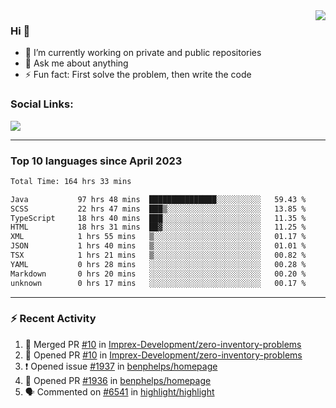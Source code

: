 <!--
<a href="https://wuffy.eu">
  <img align="right" src="https://github.com/ngloader/ngloader/blob/devcard/devcard.png" height="410" width="300" alt="NgLoader's Dev Card"/>
</a>
-->

<a href="https://wuffy.eu">
  <img align="right" src="https://github-readme-stats.vercel.app/api?username=ngloader&count_private=true&include_all_commits=true&show_icons=true&theme=dracula" />
</a>

### Hi 👋
- 🔭 I’m currently working on private and public repositories
- 💬 Ask me about anything
- ⚡ Fun fact: First solve the problem, then write the code

### Social Links:
<a href="https://discord.gg/jUtRU5Q">
  <img src="https://dcbadge.vercel.app/api/shield/128286216708685824?style=flat&theme=clean&compact=true" />
</a>

<!--
---

<div>
  <img src="https://github-readme-stats.vercel.app/api/wakatime?username=NgLoader&api_domain=wakapi.wuffy.dev&bg_color=282a36&title_color=ff6e96&icon_color=2F855A&text_color=ffffff&custom_title=Week%20Stats&layout=compact" />
</div>

---

<div>
  <img height="170" align="left" src="https://github-readme-stats.vercel.app/api?username=ngloader&count_private=true&include_all_commits=true&show_icons=true&theme=dracula" />
  <img src="https://github-readme-stats.vercel.app/api/top-langs/?username=ngloader&layout=compact&theme=dracula" />
</div>

---

<a href="https://github.com/ryo-ma/github-profile-trophy">
  <img width=800 src="https://github-profile-trophy.vercel.app/?username=ngloader&column=8&theme=dracula&no-frame=true"/>
</a>
-->

---

### Top 10 languages since April 2023

<!--START_SECTION:waka-->

```txt
Total Time: 164 hrs 33 mins

Java           97 hrs 48 mins  ███████████████░░░░░░░░░░   59.43 %
SCSS           22 hrs 47 mins  ███▒░░░░░░░░░░░░░░░░░░░░░   13.85 %
TypeScript     18 hrs 40 mins  ███░░░░░░░░░░░░░░░░░░░░░░   11.35 %
HTML           18 hrs 31 mins  ██▓░░░░░░░░░░░░░░░░░░░░░░   11.25 %
XML            1 hrs 55 mins   ▒░░░░░░░░░░░░░░░░░░░░░░░░   01.17 %
JSON           1 hrs 40 mins   ▒░░░░░░░░░░░░░░░░░░░░░░░░   01.01 %
TSX            1 hrs 21 mins   ▒░░░░░░░░░░░░░░░░░░░░░░░░   00.82 %
YAML           0 hrs 28 mins   ░░░░░░░░░░░░░░░░░░░░░░░░░   00.28 %
Markdown       0 hrs 20 mins   ░░░░░░░░░░░░░░░░░░░░░░░░░   00.20 %
unknown        0 hrs 17 mins   ░░░░░░░░░░░░░░░░░░░░░░░░░   00.17 %
```

<!--END_SECTION:waka-->

---

### :zap: Recent Activity
<!--START_SECTION:activity-->
1. 🎉 Merged PR [#10](https://github.com/Imprex-Development/zero-inventory-problems/pull/10) in [Imprex-Development/zero-inventory-problems](https://github.com/Imprex-Development/zero-inventory-problems)
2. 💪 Opened PR [#10](https://github.com/Imprex-Development/zero-inventory-problems/pull/10) in [Imprex-Development/zero-inventory-problems](https://github.com/Imprex-Development/zero-inventory-problems)
3. ❗ Opened issue [#1937](https://github.com/benphelps/homepage/issues/1937) in [benphelps/homepage](https://github.com/benphelps/homepage)
4. 💪 Opened PR [#1936](https://github.com/benphelps/homepage/pull/1936) in [benphelps/homepage](https://github.com/benphelps/homepage)
5. 🗣 Commented on [#6541](https://github.com/highlight/highlight/pull/6541#issuecomment-1709201164) in [highlight/highlight](https://github.com/highlight/highlight)
<!--END_SECTION:activity-->
